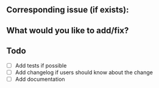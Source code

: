 ## Corresponding issue (if exists):

## What would you like to add/fix?

## Todo

- [ ] Add tests if possible
- [ ] Add changelog if users should know about the change
- [ ] Add documentation
